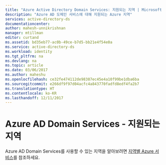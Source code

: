 ```yaml
---
title: "Azure Active Directory Domain Services: 지원되는 지역 | Microsoft Docs"
description: "Azure AD 도메인 서비스에 대해 지원되는 Azure 지역"
services: active-directory-ds
documentationcenter: 
author: mahesh-unnikrishnan
manager: mtillman
editor: curtand
ms.assetid: bd35eb77-ac0b-49ce-b7d5-bb21e4f54e0a
ms.service: active-directory-ds
ms.workload: identity
ms.tgt_pltfrm: na
ms.devlang: na
ms.topic: article
ms.date: 03/06/2017
ms.author: maheshu
ms.openlocfilehash: ce32fe474112de98387ec45e4a10f99be1dba6ba
ms.sourcegitcommit: e266df9f97d04acfc4a843770fadfd8edf4fa2b7
ms.translationtype: HT
ms.contentlocale: ko-KR
ms.lasthandoff: 12/11/2017
---
```

# <a name="azure-ad-domain-services---supported-regions"></a>Azure AD Domain Services - 지원되는 지역
Azure AD Domain Services를 사용할 수 있는 지역을 알아보려면 [지역별 Azure 서비스](https://azure.microsoft.com/regions/#services/)를 참조하세요.
